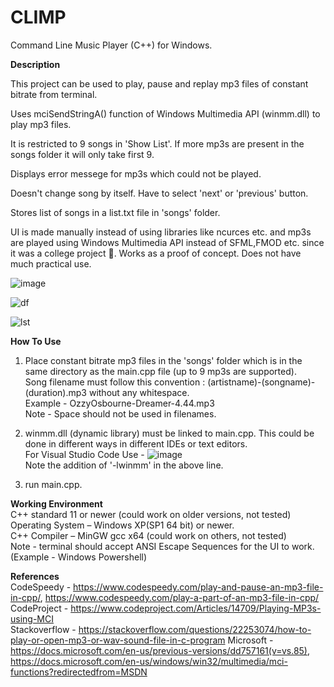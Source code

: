 # CLIMP
Command Line Music Player (C++) for Windows.

**Description**

This project can be used to play, pause and replay mp3 files of constant bitrate from terminal.

Uses mciSendStringA() function of Windows Multimedia API (winmm.dll) to play mp3 files.

It is restricted to 9 songs in 'Show List'. If more mp3s are present in the songs folder it will only take first 9.

Displays error messege for mp3s which could not be played.

Doesn't change song by itself. Have to select 'next' or 'previous' button.

Stores list of songs in a list.txt file in 'songs' folder.

UI is made manually instead of using libraries like ncurces etc. and mp3s are played using Windows Multimedia API instead of SFML,FMOD etc. since it was a college project 🙂.
Works as a proof of concept. Does not have much practical use.

![image](https://user-images.githubusercontent.com/71930390/120257394-d1356400-c2ad-11eb-8a9d-898969487f3e.png)


![df](https://user-images.githubusercontent.com/71930390/120257743-62a4d600-c2ae-11eb-9c20-2653a5dcf6f4.png)


![lst](https://user-images.githubusercontent.com/71930390/120257932-c929f400-c2ae-11eb-8134-b2ba3d8b1d45.jpg)


**How To Use**
1. Place constant bitrate mp3 files in the 'songs' folder which is in the same directory as the main.cpp file (up to 9 mp3s are supported).  
   Song filename must follow this convention : (artistname)-(songname)-(duration).mp3 without any whitespace.  
   Example - OzzyOsbourne-Dreamer-4.44.mp3  
   Note - Space should not be used in filenames.
   
2. winmm.dll (dynamic library) must be linked to main.cpp. This could be done in different ways in different IDEs or text editors.  
   For Visual Studio Code Use - ![image](https://user-images.githubusercontent.com/71930390/120261277-35a7f180-c2b5-11eb-91c4-118d5c433c62.png)  
   Note the addition of '-lwinmm' in the above line. 

3. run main.cpp.


**Working Environment**  
C++ standard 11 or newer (could work on older versions, not tested)  
Operating System – Windows XP(SP1 64 bit) or newer.  
C++ Compiler – MinGW gcc x64 (could work on others, not tested)  
Note - terminal should accept ANSI Escape Sequences for the UI to work. (Example - Windows Powershell)


**References**  
CodeSpeedy - https://www.codespeedy.com/play-and-pause-an-mp3-file-in-cpp/, https://www.codespeedy.com/play-a-part-of-an-mp3-file-in-cpp/  
CodeProject - https://www.codeproject.com/Articles/14709/Playing-MP3s-using-MCI  
Stackoverflow - https://stackoverflow.com/questions/22253074/how-to-play-or-open-mp3-or-wav-sound-file-in-c-program
Microsoft - https://docs.microsoft.com/en-us/previous-versions/dd757161(v=vs.85), https://docs.microsoft.com/en-us/windows/win32/multimedia/mci-functions?redirectedfrom=MSDN
